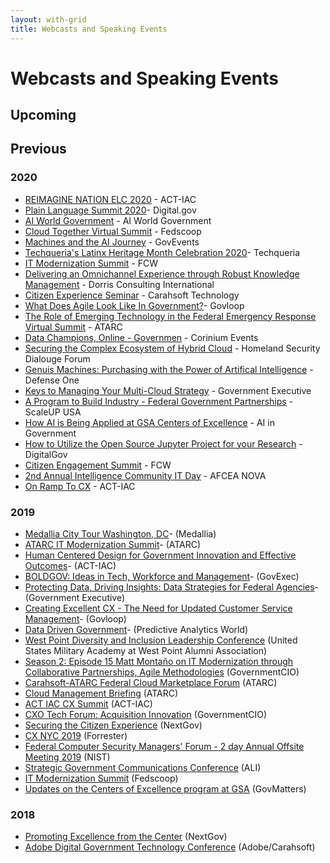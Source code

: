 ```yaml
---
layout: with-grid
title: Webcasts and Speaking Events 
---
```


# Webcasts and Speaking Events

## Upcoming


## Previous
### 2020
- [REIMAGINE NATION ELC 2020](https://www.actiac.org/events/reimagine-nation-elc-2020) - ACT-IAC
- [Plain Language Summit 2020](https://www.eventbrite.com/e/plain-language-summit-2020-tickets-123357494587)- Digital.gov
- [AI World Government](https://www.aiworldgov.com/) - AI World Government
- [Cloud Together Virtual Summit](https://www.fedscoop.com/events/cloud-together-summit/) - Fedscoop
- [Machines and the AI Journey](https://www.govevents.com/details/41464/machines-and-the-ai-journey/) - GovEvents
- [Techqueria's Latinx Heritage Month Celebration 2020](https://hopin.to/events/techqueria-latinx-heritage-month-celebration-2020)- Techqueria
- [IT Modernization Summit](https://fcw.com/modernization) - FCW
- [Delivering an Omnichannel Experience through Robust Knowledge Management](https://www.eventbrite.com/e/delivering-an-omnichannel-experience-through-robust-knowledge-management-tickets-89647350639) -  Dorris Consulting International
- [Citizen Experience Seminar](https://carahevents.carahsoft.com/Event/Register/142313-web-event) - Carahsoft Technology
- [What Does Agile Look Like In Government?](https://www.govloop.com/training/july-8-what-does-agile-look-like-in-government/)- Govloop
- [The Role of Emerging Technology in the Federal Emergency Response Virtual Summit](https://atarc.org/event/emerging-tech-pandemic-2020/#register) - ATARC
- [Data Champions, Online - Governmen](https://dco-gov.coriniumintelligence.com/) - Corinium Events
- [Securing the Complex Ecosystem of Hybrid Cloud](http://events.r20.constantcontact.com/register/event?oeidk=a07eh465nvnf670060f&llr=okdzyycab) - Homeland Security Dialouge Forum
- [Genuis Machines: Purchasing with the Power of Artifical Intelligence](https://www.defenseone.com/feature/genius-machines-purchasing-with-the-power-of-artificial-intelligence/) - Defense One
- [Keys to Managing Your Multi-Cloud Strategy](https://www.govexec.com/feature/keys-to-managing-your-multi-cloud-strategy/?oref=ge-events-upcoming) - Government Executive
- [A Program to Build Industry - Federal Government Partnerships](https://www.scaleupusa.xyz/courses/ai-center-of-excellence-at-gsa) - ScaleUP USA
- [How AI is Being Applied at GSA Centers of Excellence](https://my.demio.com/recording/1dyYDiA4) - AI in Government
- [How to Utilize the Open Source Jupyter Project for your Research](https://www.eventbrite.com/e/how-to-utilize-the-open-source-jupyter-project-for-your-research-registration-100790194184) - DigitalGov
- [Citizen Engagement Summit](https://fcw.com/citizen) - FCW
- [2nd Annual Intelligence Community IT Day](https://nova.afceachapters.org/event/2nd-annual-intelligence-community-it-day) - AFCEA NOVA
- [On Ramp To CX](https://www.actiac.org/events/act-iac-customer-experience-coi-cx-ramp-january-2020) - ACT-IAC

### 2019
- [Medallia City Tour Washington, DC](https://events.medallia.com/city-tour-wa-dc-dec12-19)- (Medallia)
- [ATARC IT Modernization Summit](https://atarc.org/event/it-modernization-2019-12/)- (ATARC)
- [Human Centered Design for Government Innovation and Effective Outcomes](https://event.on24.com/eventRegistration/EventLobbyServlet?target=reg30.jsp&referrer=&eventid=2138225&sessionid=1&key=D23B19C1776753E6D08D2AAF55DB8D95&regTag=&sourcepage=register)- (ACT-IAC)
- [BOLDGOV: Ideas in Tech, Workforce and Management](https://www.govexec.com/feature/bold-livestream/)- (GovExec)
- [Protecting Data, Driving Insights: Data Strategies for Federal Agencies](https://www.govexec.com/feature/protecting-data-driving-insights/?oref=ge-events-upcoming)- (Government Executive)
- [Creating Excellent CX - The Need for Updated Customer Service Management](https://go.govloop.com/customer-service-management-on-demand.html)- (Govloop)
- [Data Driven Government](https://datadrivengovernment.com/)- (Predictive Analytics World)
- [West Point Diversity and Inclusion Leadership Conference](https://www.westpointaog.org/diversityconference) (United States Military Academy at West Point Alumni Association)
- [Season 2: Episode 15 Matt Montaño on IT Modernization through Collaborative Partnerships, Agile Methodologies](https://governmentciomedia.com/matt-montano-centers-excellence-director-gsa) (GovernmentCIO)
- [Carahsoft-ATARC Federal Cloud Marketplace Forum](https://atarc.org/event/2019-fed-cloud-marketplace-forum/) (ATARC)
- [Cloud Management Briefing](https://atarc.org/event/cloud-mgmt-briefing/) (ATARC)
- [ACT IAC CX Summit](https://www.actiac.org/events/2019-cx-summit) (ACT-IAC)
- [CXO Tech Forum: Acquisition Innovation](https://www.governmentciomedia.com/cxo-tech-forum-acquisition-innovation-2019/) (GovernmentCIO)
- [Securing the Citizen Experience](https://www.govexec.com/feature/securing-the-citizen-experience/) (NextGov)
- [CX NYC 2019](https://go.forrester.com/event/cx-nyc/) (Forrester)
- [Federal Computer Security Managers' Forum - 2 day Annual Offsite Meeting 2019](https://csrc.nist.gov/Events/2019/Federal-Computer-Security-Managers-Forum-2-day) (NIST)
- [Strategic Government Communications Conference](https://www.aliconferences.com/events/strategic-government-communications-for-public-affairs-washington-d-c/) (ALI)
- [IT Modernization Summit](https://www.fedscoop.com/events/it-modernization-summit/2019/) (Fedscoop)
- [Updates on the Centers of Excellence program at GSA](https://govmatters.tv/updates-on-the-centers-of-excellence-program-at-gsa) (GovMatters)

### 2018
- [Promoting Excellence from the Center](https://glc2.workcast.com/clusterSVCFS1/NAS/OnDemand/11321/2297136761556365/Media/11321_20190318141735838_govexec120319odv1.mp4) (NextGov)
- [Adobe Digital Government Technology Conference](https://www.carahsoft.com/vendors/adobe/2018-adobe-gov-con) (Adobe/Carahsoft)
